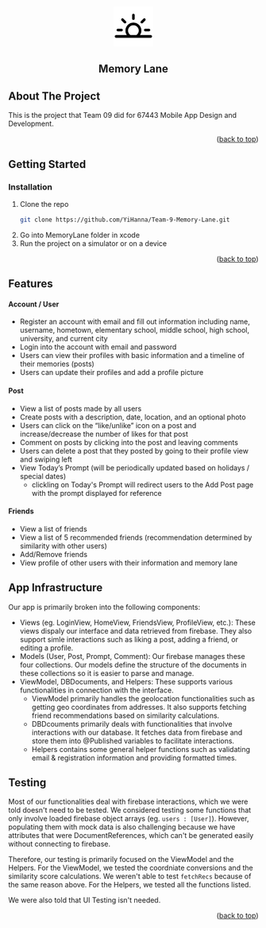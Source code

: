 <!-- Improved compatibility of back to top link: See: https://github.com/othneildrew/Best-README-Template/pull/73 -->
<a name="readme-top"></a>
<!--
*** Thanks for checking out the Best-README-Template. If you have a suggestion
*** that would make this better, please fork the repo and create a pull request
*** or simply open an issue with the tag "enhancement".
*** Don't forget to give the project a star!
*** Thanks again! Now go create something AMAZING! :D
-->



<!-- PROJECT SHIELDS -->
<!--
*** I'm using markdown "reference style" links for readability.
*** Reference links are enclosed in brackets [ ] instead of parentheses ( ).
*** See the bottom of this document for the declaration of the reference variables
*** for contributors-url, forks-url, etc. This is an optional, concise syntax you may use.
*** https://www.markdownguide.org/basic-syntax/#reference-style-links
-->
<!-- [![Contributors][contributors-shield]][contributors-url]
[![Forks][forks-shield]][forks-url]
[![Stargazers][stars-shield]][stars-url]
[![Issues][issues-shield]][issues-url]
[![MIT License][license-shield]][license-url]
[![LinkedIn][linkedin-shield]][linkedin-url] -->



<!-- PROJECT LOGO -->
<br />
<div align="center">
  <a href="https://github.com/YiHanna/Team-9-Memory-Lane">
    <img src="logo.png" alt="Logo" width="80" height="80">
  </a>

  <h2 align="center">Memory Lane</h2>
</div>


<!-- ABOUT THE PROJECT -->
## About The Project
This is the project that Team 09 did for 67443 Mobile App Design and Development.

<p align="right">(<a href="#readme-top">back to top</a>)</p>


<!-- GETTING STARTED -->
## Getting Started

### Installation

1. Clone the repo
   ```sh
   git clone https://github.com/YiHanna/Team-9-Memory-Lane.git
   ```
2. Go into MemoryLane folder in xcode
3. Run the project on a simulator or on a device

<p align="right">(<a href="#readme-top">back to top</a>)</p>

## Features
#### Account / User
- Register an account with email and fill out information including name, username, hometown, elementary school, middle school, high school, university, and current city
- Login into the account with email and password
- Users can view their profiles with basic information and a timeline of their memories (posts)
- Users can update their profiles and add a profile picture

#### Post
- View a list of posts made by all users
- Create posts with a description, date, location, and an optional photo
- Users can click on the “like/unlike” icon on a post and increase/decrease the number of likes for that post
- Comment on posts by clicking into the post and leaving comments
- Users can delete a post that they posted by going to their profile view and swiping left
- View Today’s Prompt (will be periodically updated based on holidays / special dates)
  - clickling on Today's Prompt will redirect users to the Add Post page with the prompt displayed for reference

#### Friends
- View a list of friends
- View a list of 5 recommended friends (recommendation determined by similarity with other users)
- Add/Remove friends
- View profile of other users with their information and memory lane

## App Infrastructure
Our app is primarily broken into the following components:
- Views (eg. LoginView, HomeView, FriendsView, ProfileView, etc.): These views dispaly our interface and data retrieved from firebase. They also support simle interactions such as liking a post, adding a friend, or editing a profile. 
- Models (User, Post, Prompt, Comment): Our firebase manages these four collections. Our models define the structure of the documents in these collections so it is easier to parse and manage.
- ViewModel, DBDocuments, and Helpers: These supports various functionalities in connection with the interface. 
  - ViewModel primarily handles the geolocation functionalities such as getting geo coordinates from addresses. It also supports fetching friend recommendations based on similarity calculations. 
  - DBDcouments primarily deals with functionalities that involve interactions with our database. It fetches data from firebase and store them into @Published variables to facilitate interactions. 
  - Helpers contains some general helper functions such as validating email & registration information and providing formatted times. 

<!-- LICENSE -->
## Testing

Most of our functionalities deal with firebase interactions, which we were told doesn't need to be tested. We considered testing some functions that only involve loaded firebase object arrays (eg. `users : [User]`). However, populating them with mock data is also challenging because we have attributes that were DocumentReferences, which can't be generated easily without connecting to firebase. 

Therefore, our testing is primarily focused on the ViewModel and the Helpers. For the ViewModel, we tested the coordniate conversions and the similarity score calculations. We weren't able to test `fetchRecs` because of the same reason above. For the Helpers, we tested all the functions listed. 

We were also told that UI Testing isn't needed.

<p align="right">(<a href="#readme-top">back to top</a>)</p>
